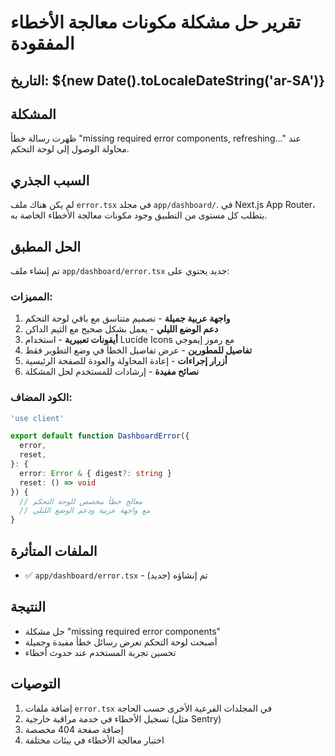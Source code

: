 # تقرير حل مشكلة مكونات معالجة الأخطاء المفقودة

## التاريخ: ${new Date().toLocaleDateString('ar-SA')}

## المشكلة
ظهرت رسالة خطأ "missing required error components, refreshing..." عند محاولة الوصول إلى لوحة التحكم.

## السبب الجذري
لم يكن هناك ملف `error.tsx` في مجلد `app/dashboard/`. في Next.js App Router، يتطلب كل مستوى من التطبيق وجود مكونات معالجة الأخطاء الخاصة به.

## الحل المطبق
تم إنشاء ملف `app/dashboard/error.tsx` جديد يحتوي على:

### المميزات:
1. **واجهة عربية جميلة** - تصميم متناسق مع باقي لوحة التحكم
2. **دعم الوضع الليلي** - يعمل بشكل صحيح مع الثيم الداكن
3. **أيقونات تعبيرية** - استخدام Lucide Icons مع رموز إيموجي
4. **تفاصيل للمطورين** - عرض تفاصيل الخطأ في وضع التطوير فقط
5. **أزرار إجراءات** - إعادة المحاولة والعودة للصفحة الرئيسية
6. **نصائح مفيدة** - إرشادات للمستخدم لحل المشكلة

### الكود المضاف:
```typescript
'use client'

export default function DashboardError({
  error,
  reset,
}: {
  error: Error & { digest?: string }
  reset: () => void
}) {
  // معالج خطأ مخصص للوحة التحكم
  // مع واجهة عربية ودعم الوضع الليلي
}
```

## الملفات المتأثرة
- ✅ `app/dashboard/error.tsx` - تم إنشاؤه (جديد)

## النتيجة
- حل مشكلة "missing required error components"
- أصبحت لوحة التحكم تعرض رسائل خطأ مفيدة وجميلة
- تحسين تجربة المستخدم عند حدوث أخطاء

## التوصيات
1. إضافة ملفات `error.tsx` في المجلدات الفرعية الأخرى حسب الحاجة
2. تسجيل الأخطاء في خدمة مراقبة خارجية (مثل Sentry)
3. إضافة صفحة 404 مخصصة
4. اختبار معالجة الأخطاء في بيئات مختلفة 